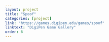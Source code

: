 ```yaml
---
layout: project
title: "Spoof"
categories: [project]
link: "https://games.digipen.edu/games/spoof"
linktext: "DigiPen Game Gallery"
order: 6
---
```

